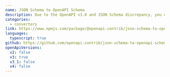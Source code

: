 ```yaml
---
name: JSON Schema to OpenAPI Schema
description: Due to the OpenAPI v3.0 and JSON Schema discrepancy, you can use this JS library to convert JSON Schema objects to OpenAPI Schema.
categories:
  - converters
link: https://www.npmjs.com/package/@openapi-contrib/json-schema-to-openapi-schema
languages:
  typescript: true
github: https://github.com/openapi-contrib/json-schema-to-openapi-schema
openApiVersions:
  v2: false
  v3: true
  v3_1: false
  v4: false
---
```

